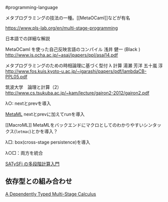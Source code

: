  #programming-language 

メタプログラミングの技法の一種。[[MetaOCaml]]などが有名

https://www.pls-lab.org/en/multi-stage-programming

日本語での詳細な解説

MetaOCaml を使った自己反映言語のコンパイル 浅井 健一  (Black )
http://www.is.ocha.ac.jp/~asai/jpapers/ppl/asai14.pdf

メタプログラミングのための時相論理に基づく型付 λ 計算 湯瀬 芳洋 五十嵐 淳
http://www.fos.kuis.kyoto-u.ac.jp/~igarashi/papers/pdf/lambdaCB-PPL05.pdf

筑波大学　論理と計算（2）
http://www.cs.tsukuba.ac.jp/~kam/lecture/gairon2-2012/gairon2.pdf

λ○: nextとprevを導入

[MetaML](https://www.sciencedirect.com/science/article/pii/S0304397500000530) nextとprevに加えてrunを導入

[[MacroML]] MetaMLをバックエンドにマクロとしてのわかりやすいシンタックス(`letmac`)とかを導入？

λ□: box(cross-stage persistence)を導入

λ○□：両方を統合


[SATySFi の多段階計算入門](https://sankantsu.hatenablog.com/entry/2022/08/19/215024)

## 依存型との組み合わせ

[A Dependently Typed Multi-Stage Calculus](https://arxiv.org/abs/1908.02035)
